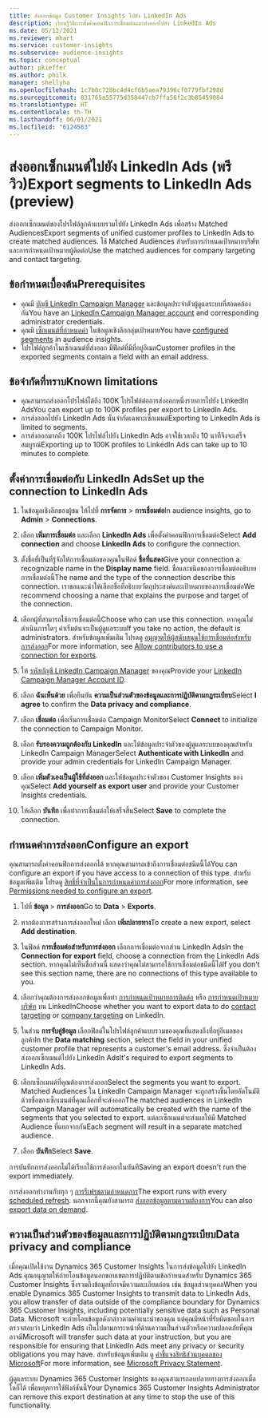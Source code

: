 ```yaml
---
title: ส่งออกข้อมูล Customer Insights ไปยัง LinkedIn Ads
description: เรียนรู้วิธีการตั้งค่าคอนฟิกการเชื่อมต่อและส่งออกไปยัง LinkedIn Ads
ms.date: 05/12/2021
ms.reviewer: mhart
ms.service: customer-insights
ms.subservice: audience-insights
ms.topic: conceptual
author: pkieffer
ms.author: philk
manager: shellyha
ms.openlocfilehash: 1c7b0c728bc4d4cf6b5aea79396cf0779fbf298d
ms.sourcegitcommit: 831765a55775d358447cb7ffa56f2c3b85459084
ms.translationtype: HT
ms.contentlocale: th-TH
ms.lasthandoff: 06/01/2021
ms.locfileid: "6124563"
---
```

# <a name="export-segments-to-linkedin-ads-preview"></a><span data-ttu-id="309c7-103">ส่งออกเซ็กเมนต์ไปยัง LinkedIn Ads (พรีวิว)</span><span class="sxs-lookup"><span data-stu-id="309c7-103">Export segments to LinkedIn Ads (preview)</span></span>

<span data-ttu-id="309c7-104">ส่งออกเซ็กเมนต์ของโปรไฟล์ลูกค้าแบบรวมไปยัง LinkedIn Ads เพื่อสร้าง Matched Audiences</span><span class="sxs-lookup"><span data-stu-id="309c7-104">Export segments of unified customer profiles to LinkedIn Ads to create matched audiences.</span></span> <span data-ttu-id="309c7-105">ใช้ Matched Audiences สำหรับการกำหนดเป้าหมายบริษัทและการกำหนดเป้าหมายผู้ติดต่อ</span><span class="sxs-lookup"><span data-stu-id="309c7-105">Use the matched audiences for company targeting and contact targeting.</span></span>

## <a name="prerequisites"></a><span data-ttu-id="309c7-106">ข้อกำหนดเบื้องต้น</span><span class="sxs-lookup"><span data-stu-id="309c7-106">Prerequisites</span></span>

-   <span data-ttu-id="309c7-107">คุณมี [บัญชี LinkedIn Campaign Manager](https://business.linkedin.com/marketing-solutions/ads) และข้อมูลประจำตัวผู้ดูแลระบบที่สอดคล้องกัน</span><span class="sxs-lookup"><span data-stu-id="309c7-107">You have an [LinkedIn Campaign Manager account](https://business.linkedin.com/marketing-solutions/ads) and corresponding administrator credentials.</span></span>
-   <span data-ttu-id="309c7-108">คุณมี [เซ็กเมนต์ที่กำหนดค่า](segments.md) ในข้อมูลเชิงลึกกลุ่มเป้าหมาย</span><span class="sxs-lookup"><span data-stu-id="309c7-108">You have [configured segments](segments.md) in audience insights.</span></span>
-   <span data-ttu-id="309c7-109">โปรไฟล์ลูกค้าในเซ็กเมนต์ที่ส่งออก มีฟิลด์ที่มีที่อยู่อีเมล</span><span class="sxs-lookup"><span data-stu-id="309c7-109">Customer profiles in the exported segments contain a field with an email address.</span></span>

## <a name="known-limitations"></a><span data-ttu-id="309c7-110">ข้อจำกัดที่ทราบ</span><span class="sxs-lookup"><span data-stu-id="309c7-110">Known limitations</span></span>

- <span data-ttu-id="309c7-111">คุณสามารถส่งออกโปรไฟล์ได้ถึง 100K โปรไฟล์ต่อการส่งออกหนึ่งรายการไปยัง LinkedIn Ads</span><span class="sxs-lookup"><span data-stu-id="309c7-111">You can export up to 100K profiles per export to LinkedIn Ads.</span></span>
- <span data-ttu-id="309c7-112">การส่งออกไปยัง LinkedIn Ads นั้นจำกัดเฉพาะเซ็กเมนต์</span><span class="sxs-lookup"><span data-stu-id="309c7-112">Exporting to LinkedIn Ads is limited to segments.</span></span>
- <span data-ttu-id="309c7-113">การส่งออกมากถึง 100K โปรไฟล์ไปยัง LinkedIn Ads อาจใช้เวลาถึง 10 นาทีจึงจะเสร็จสมบูรณ์</span><span class="sxs-lookup"><span data-stu-id="309c7-113">Exporting up to 100K profiles to LinkedIn Ads can take up to 10 minutes to complete.</span></span> 

## <a name="set-up-the-connection-to-linkedin-ads"></a><span data-ttu-id="309c7-114">ตั้งค่าการเชื่อมต่อกับ LinkedIn Ads</span><span class="sxs-lookup"><span data-stu-id="309c7-114">Set up the connection to LinkedIn Ads</span></span>

1. <span data-ttu-id="309c7-115">ในข้อมูลเชิงลึกของผู้ชม ให้ไปที่ **การจัดการ** > **การเชื่อมต่อ**</span><span class="sxs-lookup"><span data-stu-id="309c7-115">In audience insights, go to **Admin** > **Connections**.</span></span>

1. <span data-ttu-id="309c7-116">เลือก **เพิ่มการเชื่อมต่อ** และเลือก **LinkedIn Ads** เพื่อตั้งค่าคอนฟิกการเชื่อมต่อ</span><span class="sxs-lookup"><span data-stu-id="309c7-116">Select **Add connection** and choose **LinkedIn Ads** to configure the connection.</span></span>

1. <span data-ttu-id="309c7-117">ตั้งชื่อที่เป็นที่รู้จักให้การเชื่อมต่อของคุณในฟิลด์ **ชื่อที่แสดง**</span><span class="sxs-lookup"><span data-stu-id="309c7-117">Give your connection a recognizable name in the **Display name** field.</span></span> <span data-ttu-id="309c7-118">ชื่อและชนิดของการเชื่อมต่ออธิบายการเชื่อมต่อนี้</span><span class="sxs-lookup"><span data-stu-id="309c7-118">The name and the type of the connection describe this connection.</span></span> <span data-ttu-id="309c7-119">เราขอแนะนำให้เลือกชื่อที่อธิบายวัตถุประสงค์และเป้าหมายของการเชื่อมต่อ</span><span class="sxs-lookup"><span data-stu-id="309c7-119">We recommend choosing a name that explains the purpose and target of the connection.</span></span>

1. <span data-ttu-id="309c7-120">เลือกผู้ที่สามารถใช้การเชื่อมต่อนี้</span><span class="sxs-lookup"><span data-stu-id="309c7-120">Choose who can use this connection.</span></span> <span data-ttu-id="309c7-121">หากคุณไม่ดำเนินการใดๆ ค่าเริ่มต้นจะเป็นผู้ดูแลระบบ</span><span class="sxs-lookup"><span data-stu-id="309c7-121">If you take no action, the default is administrators.</span></span> <span data-ttu-id="309c7-122">สำหรับข้อมูลเพิ่มเติม โปรดดู [อนุญาตให้ผู้สนับสนุนใช้การเชื่อมต่อสำหรับการส่งออก](connections.md#allow-contributors-to-use-a-connection-for-exports)</span><span class="sxs-lookup"><span data-stu-id="309c7-122">For more information, see [Allow contributors to use a connection for exports](connections.md#allow-contributors-to-use-a-connection-for-exports).</span></span>

1. <span data-ttu-id="309c7-123">ให้ [รหัสบัญชี LinkedIn Campaign Manager](https://www.linkedin.com/help/lms/answer/a424270) ของคุณ</span><span class="sxs-lookup"><span data-stu-id="309c7-123">Provide your [LinkedIn Campaign Manager Account ID](https://www.linkedin.com/help/lms/answer/a424270).</span></span>

1. <span data-ttu-id="309c7-124">เลือก **ฉันเห็นด้วย** เพื่อยืนยัน **ความเป็นส่วนตัวของข้อมูลและการปฏิบัติตามกฎระเบียบ**</span><span class="sxs-lookup"><span data-stu-id="309c7-124">Select **I agree** to confirm the **Data privacy and compliance**.</span></span>

1. <span data-ttu-id="309c7-125">เลือก **เชื่อมต่อ** เพื่อเริ่มการเชื่อมต่อ Campaign Monitor</span><span class="sxs-lookup"><span data-stu-id="309c7-125">Select **Connect** to initialize the connection to Campaign Monitor.</span></span>

1. <span data-ttu-id="309c7-126">เลือก **รับรองความถูกต้องกับ LinkedIn** และให้ข้อมูลประจำตัวของผู้ดูแลระบบของคุณสำหรับ LinkedIn Campaign Manager</span><span class="sxs-lookup"><span data-stu-id="309c7-126">Select **Authenticate with LinkedIn** and provide your admin credentials for LinkedIn Campaign Manager.</span></span>

1. <span data-ttu-id="309c7-127">เลือก **เพิ่มตัวเองเป็นผู้ใช้ที่ส่งออก** และให้ข้อมูลประจำตัวของ Customer Insights ของคุณ</span><span class="sxs-lookup"><span data-stu-id="309c7-127">Select **Add yourself as export user** and provide your Customer Insights credentials.</span></span>

1. <span data-ttu-id="309c7-128">ให้เลือก **บันทึก** เพื่อทำการเชื่อมต่อให้เสร็จสิ้น</span><span class="sxs-lookup"><span data-stu-id="309c7-128">Select **Save** to complete the connection.</span></span>

## <a name="configure-an-export"></a><span data-ttu-id="309c7-129">กำหนดค่าการส่งออก</span><span class="sxs-lookup"><span data-stu-id="309c7-129">Configure an export</span></span>

<span data-ttu-id="309c7-130">คุณสามารถตั้งค่าคอนฟิกการส่งออกได้ หากคุณสามารถเข้าถึงการเชื่อมต่อชนิดนี้ได้</span><span class="sxs-lookup"><span data-stu-id="309c7-130">You can configure an export if you have access to a connection of this type.</span></span> <span data-ttu-id="309c7-131">สำหรับข้อมูลเพิ่มเติม โปรดดู [สิทธิ์ที่จำเป็นในการกำหนดค่าการส่งออก](export-destinations.md#set-up-a-new-export)</span><span class="sxs-lookup"><span data-stu-id="309c7-131">For more information, see [Permissions needed to configure an export](export-destinations.md#set-up-a-new-export).</span></span>

1. <span data-ttu-id="309c7-132">ไปที่ **ข้อมูล** > **การส่งออก**</span><span class="sxs-lookup"><span data-stu-id="309c7-132">Go to **Data** > **Exports**.</span></span>

1. <span data-ttu-id="309c7-133">หากต้องการสร้างการส่งออกใหม่ เลือก **เพิ่มปลายทาง**</span><span class="sxs-lookup"><span data-stu-id="309c7-133">To create a new export, select **Add destination**.</span></span>

1. <span data-ttu-id="309c7-134">ในฟิลด์ **การเชื่อมต่อสำหรับการส่งออก** เลือกการเชื่อมต่อจากส่วน LinkedIn Ads</span><span class="sxs-lookup"><span data-stu-id="309c7-134">In the **Connection for export** field, choose a connection from the LinkedIn Ads section.</span></span> <span data-ttu-id="309c7-135">หากคุณไม่เห็นชื่อส่วนนี้ แสดงว่าคุณไม่สามารถใช้การเชื่อมต่อชนิดนี้ได้</span><span class="sxs-lookup"><span data-stu-id="309c7-135">If you don't see this section name, there are no connections of this type available to you.</span></span>

1. <span data-ttu-id="309c7-136">เลือกว่าคุณต้องการส่งออกข้อมูลเพื่อทำ [การกำหนดเป้าหมายการติดต่อ](https://business.linkedin.com/marketing-solutions/ad-targeting/contact-targeting) หรือ [การกำหนดเป้าหมายบริษัท](https://business.linkedin.com/marketing-solutions/ad-targeting/account-targeting) บน LinkedIn</span><span class="sxs-lookup"><span data-stu-id="309c7-136">Choose whether you want to export data to do [contact targeting](https://business.linkedin.com/marketing-solutions/ad-targeting/contact-targeting) or [company targeting](https://business.linkedin.com/marketing-solutions/ad-targeting/account-targeting) on LinkedIn.</span></span> 

1. <span data-ttu-id="309c7-137">ในส่วน **การจับคู่ข้อมูล** เลือกฟิลด์ในโปรไฟล์ลูกค้าแบบรวมของคุณที่แสดงถึงที่อยู่อีเมลของลูกค้า</span><span class="sxs-lookup"><span data-stu-id="309c7-137">In the **Data matching** section, select the field in your unified customer profile that represents a customer's email address.</span></span> <span data-ttu-id="309c7-138">ซึ่งจำเป็นต้องส่งออกเซ็กเมนต์ไปยัง LinkedIn Ads</span><span class="sxs-lookup"><span data-stu-id="309c7-138">It's required to export segments to LinkedIn Ads.</span></span>

1. <span data-ttu-id="309c7-139">เลือกเซ็กเมนต์ที่คุณต้องการส่งออก</span><span class="sxs-lookup"><span data-stu-id="309c7-139">Select the segments you want to export.</span></span> <span data-ttu-id="309c7-140">Matched Audiences ใน LinkedIn Campaign Manager จะถูกสร้างขึ้นโดยอัตโนมัติด้วยชื่อของเซ็กเมนต์ที่คุณเลือกที่จะส่งออก</span><span class="sxs-lookup"><span data-stu-id="309c7-140">The matched audiences in LinkedIn Campaign Manager will automatically be created with the name of the segments that you selected to export.</span></span> <span data-ttu-id="309c7-141">แต่ละเซ็กเมนต์จะส่งผลให้มี Matched Audience ที่แยกจากกัน</span><span class="sxs-lookup"><span data-stu-id="309c7-141">Each segment will result in a separate matched audience.</span></span> 

1. <span data-ttu-id="309c7-142">เลือก **บันทึก**</span><span class="sxs-lookup"><span data-stu-id="309c7-142">Select **Save**.</span></span>

<span data-ttu-id="309c7-143">การบันทึกการส่งออกไม่ได้เรียกใช้การส่งออกในทันที</span><span class="sxs-lookup"><span data-stu-id="309c7-143">Saving an export doesn't run the export immediately.</span></span>

<span data-ttu-id="309c7-144">การส่งออกทำงานกับทุก ๆ [การรีเฟรชตามกำหนดการ](system.md#schedule-tab)</span><span class="sxs-lookup"><span data-stu-id="309c7-144">The export runs with every [scheduled refresh](system.md#schedule-tab).</span></span> <span data-ttu-id="309c7-145">นอกจากนี้คุณยังสามารถ [ส่งออกข้อมูลตามความต้องการ](export-destinations.md#run-exports-on-demand)</span><span class="sxs-lookup"><span data-stu-id="309c7-145">You can also [export data on demand](export-destinations.md#run-exports-on-demand).</span></span> 


## <a name="data-privacy-and-compliance"></a><span data-ttu-id="309c7-146">ความเป็นส่วนตัวของข้อมูลและการปฏิบัติตามกฎระเบียบ</span><span class="sxs-lookup"><span data-stu-id="309c7-146">Data privacy and compliance</span></span>

<span data-ttu-id="309c7-147">เมื่อคุณเปิดใช้งาน Dynamics 365 Customer Insights ในการส่งข้อมูลไปยัง LinkedIn Ads คุณอนุญาตให้ถ่ายโอนข้อมูลนอกขอบเขตการปฏิบัติตามข้อกำหนดสำหรับ Dynamics 365 Customer Insights ซึ่งรวมถึงข้อมูลที่อาจมีความละเอียดอ่อน เช่น ข้อมูลส่วนบุคคล</span><span class="sxs-lookup"><span data-stu-id="309c7-147">When you enable Dynamics 365 Customer Insights to transmit data to LinkedIn Ads, you allow transfer of data outside of the compliance boundary for Dynamics 365 Customer Insights, including potentially sensitive data such as Personal Data.</span></span> <span data-ttu-id="309c7-148">Microsoft จะถ่ายโอนข้อมูลดังกล่าวตามคำแนะนำของคุณ แต่คุณมีหน้าที่รับผิดชอบในการตรวจสอบว่า LinkedIn Ads เป็นไปตามภาระหน้าที่ด้านความเป็นส่วนตัวหรือความปลอดภัยที่คุณอาจมี</span><span class="sxs-lookup"><span data-stu-id="309c7-148">Microsoft will transfer such data at your instruction, but you are responsible for ensuring that LinkedIn Ads meet any privacy or security obligations you may have.</span></span> <span data-ttu-id="309c7-149">สำหรับข้อมูลเพิ่มเติม ดู [คำชี้แจงสิทธิส่วนบุคคลของ Microsoft](https://go.microsoft.com/fwlink/?linkid=396732)</span><span class="sxs-lookup"><span data-stu-id="309c7-149">For more information, see [Microsoft Privacy Statement](https://go.microsoft.com/fwlink/?linkid=396732).</span></span>

<span data-ttu-id="309c7-150">ผู้ดูแลระบบ Dynamics 365 Customer Insights ของคุณสามารถลบปลายทางการส่งออกเมื่อใดก็ได้ เพื่อหยุดการใช้ฟังก์ชันนี้</span><span class="sxs-lookup"><span data-stu-id="309c7-150">Your Dynamics 365 Customer Insights Administrator can remove this export destination at any time to stop the use of this functionality.</span></span>
